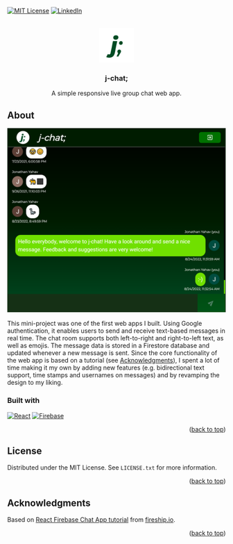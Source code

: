 <a name="readme-top"></a>

[![MIT License][license-shield]][license-url]
[![LinkedIn][linkedin-shield]][linkedin-url]

<!-- PROJECT LOGO -->
<br />
<div align="center">
  <a href="https://github.com/jhyahav/j-chat">
    <img src="public/logo.svg" alt="j-chat icon" width="80" height="80">
  </a>

<h3 align="center">j-chat;</h3>

  <p align="center">
    A simple responsive live group chat web app.
  </p>
</div>

<!-- ABOUT THE PROJECT -->

## About

[![screenshot of j-chatroom][product-screenshot]](https://j-chatroom.web.app/)

This mini-project was one of the first web apps I built. Using Google authentication, it enables users to send and receive text-based messages in real time. The chat room supports both left-to-right and right-to-left text, as well as emojis. The message data is stored in a Firestore database and updated whenever a new message is sent. Since the core functionality of the web app is based on a tutorial (see <a href="#acknowledgments">Acknowledgments</a>), I spent a lot of time making it my own by adding new features (e.g. bidirectional text support, time stamps and usernames on messages) and by revamping the design to my liking.

### Built with

[![React][react.js]][react-url] [![Firebase][firebase]][firebase-url]

<p align="right">(<a href="#readme-top">back to top</a>)</p>

<!-- LICENSE -->

## License

Distributed under the MIT License. See `LICENSE.txt` for more information.

<p align="right">(<a href="#readme-top">back to top</a>)</p>

<!-- ACKNOWLEDGMENTS -->

## Acknowledgments

Based on [React Firebase Chat App tutorial](https://fireship.io/lessons/react-firebase-chat-app-tutorial/) from [fireship.io](https://fireship.io/).

<p align="right">(<a href="#readme-top">back to top</a>)</p>

<!-- MARKDOWN LINKS & IMAGES -->

[license-url]: https://github.com/jhyahav/portfolio/blob/master/LICENSE.txt
[license-shield]: https://img.shields.io/github/license/othneildrew/Best-README-Template.svg?style=for-the-badge
[linkedin-shield]: https://img.shields.io/badge/-LinkedIn-black.svg?style=for-the-badge&logo=linkedin&colorB=555
[linkedin-url]: https://linkedin.com/in/jhyahav/
[product-screenshot]: public/screenshot.png
[react.js]: https://img.shields.io/badge/React-20232A?style=for-the-badge&logo=react&logoColor=61DAFB
[react-url]: https://reactjs.org/
[firebase]: https://img.shields.io/badge/Firebase-0396E5?style=for-the-badge&logo=firebase&logoColor=FFCA28
[firebase-url]: https://firebase.google.com/
